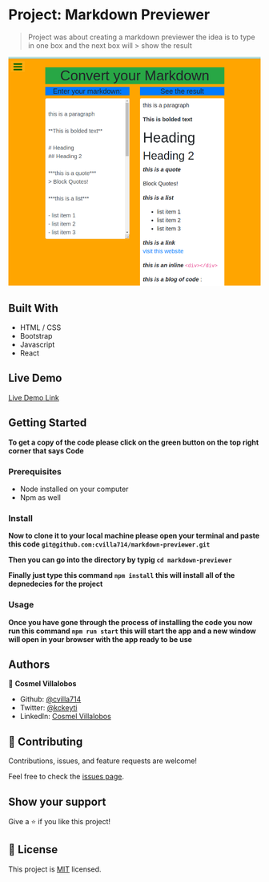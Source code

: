 # Project: Markdown Previewer

> Project was about creating a markdown previewer
> the idea is to type in one box and the next box will > show the result

![screenshot](./app_screenshot.png)

## Built With

- HTML / CSS
- Bootstrap
- Javascript
- React

## Live Demo

[Live Demo Link]()

## Getting Started

**To get a copy of the code please click on the green button on the top right corner that says Code**

### Prerequisites

- Node installed on your computer
- Npm as well

### Install

**Now to clone it to your local machine please open your terminal and paste this code `git@github.com:cvilla714/markdown-previewer.git`**

**Then you can go into the directory by typig `cd markdown-previewer `**

**Finally just type this command `npm install` this will install all of the depnedecies for the project**

### Usage

**Once you have gone through the process of installing the code you now run this command `npm run start` this will start the app and a new window will open in your browser with the app ready to be use**

## Authors

👤 **Cosmel Villalobos**

- Github: [@cvilla714](https://github.com/cvilla714)
- Twitter: [@kckeyti](https://twitter.com/kckeyti)
- LinkedIn: [Cosmel Villalobos](https://www.linkedin.com/in/cosvilla/)

## 🤝 Contributing

Contributions, issues, and feature requests are welcome!

Feel free to check the [issues page](https://github.com/cvilla714/randomquotesmachine/pulls).

## Show your support

Give a ⭐️ if you like this project!

## 📝 License

This project is [MIT](https://github.com/cvilla714/randomquotesmachine/blob/master/LICENSE) licensed.
